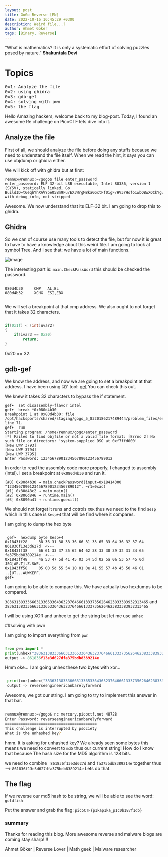 ```yaml
---
layout: post 
title: GoGo Reverse [EN]
date: 2022-10-16 16:45:29 +0300
description: Weird file...?
author: Ahmet Göker
tags: [Binary, Reverse]
---
```


“What is mathematics? It is only a systematic effort of solving puzzles posed by nature.”
**Shakuntala Devi**

# Topics

<pre>
0x1: Analyze the file
0x2: using ghidra
0x3: gdb-gef
0x4: solving with pwn
0x5: the flag
</pre>

Hello Amazing hackers, welcome back to my blog-post. Today, I found an awesome Re challenge on PicoCTF lets dive into it.



## Analyze the file



First of all, we should analyze the file before doing any stuffs because we need to understand the file itself. When we read the hint, it says you can use objdump or ghidra either.

We will kick off with ghidra but at first:

```
remnux@remnux:~/gogo$ file enter_password 
enter_password: ELF 32-bit LSB executable, Intel 80386, version 1 (SYSV), statically linked, Go BuildID=t6eqhYhXAVYpe05Bm9Fu/EX3WrgM8kaGGxtFf0igF/HV3YHofo1wbOBwXOCkYg/YuAJ0i2e2HI1VGjNw_vN, with debug_info, not stripped

```

Awesome. We now understand that its ELF-32 bit. I am going to drop this to ghidra.



## Ghidra

So we can of course use many tools to detect the file, but for now it is great to have to have a knowledge about this weird file. I am going to look at symbol Tree. And I see that:
we have a lot of main functions.

![image](https://user-images.githubusercontent.com/95978207/196054905-ea7c8e0d-e8d2-4490-a8a9-48666203d8ad.png)



The interesting part is: `main.CheckPassWord` this should be checked the password.



```assembly

080d4b30     CMP   AL,BL
080d4b32     XCHG  ESI,EBX


```


We will set a breakpoint at that cmp address. We also ought to not forget that it takes 32 characters.


```c

if(0x1f) < (int)uvar2)
{
	if(ivar3 == 0x20)
		return;
}


```

0x20 == 32.



## gdb-gef


We know the address, and now we are going to set a breakpoint at that address. I have been using `GEF` tool: [gef](https://github.com/hugsy/gef) You can check this out.



We knew it takes 32 characters to bypass the if statement.


```
gef➤  set disassembly-flavor intel
gef➤  break *0x080d4b30
Breakpoint 1 at 0x80d4b30: file /opt/hacksports/shared/staging/gogo_5_8320186217489444/problem_files/enter_password.go, line 71.
gef➤  run
Starting program: /home/remnux/gogo/enter_password 
[*] Failed to find objfile or not a valid file format: [Errno 2] No such file or directory: 'system-supplied DSO at 0xf7ffd000'
[New LWP 3793]
[New LWP 3794]
[New LWP 3795]
Enter Password: 12345678901234567890123456789012
```

In order to read the assembly code more properly, I changed to assembly (intel). I set a breakpoint at `0x080d4b30` and run it. 




```
[#0] 0x80d4b30 → main.checkPassword(input=0x18414300 "12345678901234567890123456789012", ~r1=0xac)
[#1] 0x80d48c2 → main.main()
[#2] 0x806d846 → runtime.main()
[#3] 0x8090a41 → runtime.goexit()
```


We should not forget it runs and cotrols `XOR` thus we need to the find  `$esp` which in this case is `$esp+4` that will be find where it compares.




I am going to dump the hex byte


```
 
 gef➤  hexdump byte $esp+4
0x1843ff28     38 36 31 38 33 36 66 31 33 65 33 64 36 32 37 64    861836f13e3d627d  <--- 
0x1843ff38     66 61 33 37 35 62 64 62 38 33 38 39 32 31 34 65    fa375bdb8389214e  <---
0x1843ff48     4a 53 47 5d 41 45 03 54 5d 02 5a 0a 53 57 45 0d    JSG]AE.T].Z.SWE.
0x1843ff58     05 00 5d 55 54 10 01 0e 41 55 57 4b 45 50 46 01    ..]UT...AUWKEPF.
gef➤  

```
I am going to be able to compare this. We have actually two hexdumps to be compared.


`3836313833366631336533643632376466613337356264623833383932313465` and `3836313833366631336533643632376466613337356264623833383932313465`


I will be using XOR and unhex to get the string but let me use `unhex`


##solving with pwn 

I am going to import everything from `pwn`


```python

from pwn import *
print(unhex("3836313833366631336533643632376466613337356264623833383932313465").decode("utf-8"))
output -> 861836f13e3d627dfa375bdb8389214e

```
Hmm oke... I am going unhex these two bytes with xor...

```python

 print(xor(unhex("3836313833366631336533643632376466613337356264623833383932313465"),unhex("4a53475d414503545d025a0a5357450d05005d555410010e4155574b45504601")).decode("utf-8"))
 output -> reverseengineericanbarelyforward

```
Awesome, we got our string. I am going to try to implement this answer in that bar.



```bash

remnux@remnux:~/gogo$ nc mercury.picoctf.net 48728
Enter Password: reverseengineericanbarelyforward
=========================================
This challenge is interrupted by psociety
What is the unhashed key?

```

hmm. It is asking for unhashed key? We already seen some bytes this means we need to convert to `md5` thus our current string! 
How do I know that because The hash size for the MD5 algorithm is 128 bits.


we need to combine ` 861836f13e3d627d` and `fa375bdb8389214e` together thus --> `861836f13e3d627dfa375bdb8389214e` Lets do that.




## The flag


If we reverse our md5 hash to be string, we will be able to see the word: `goldfish`


Put the answer and grab the flag:  `picoCTF{p1kap1ka_p1c0b187f1db}`







### summary

Thanks for reading this blog. More awesome reverse and malware blogs are coming stay sharp!!!!






Ahmet Göker | Reverse Lover | Math geek | Malware researcher


